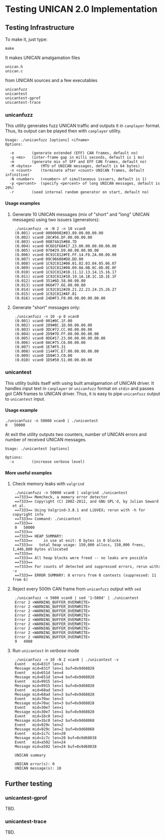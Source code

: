 # Testing UNICAN 2.0 Implementation #

## Testing Infrastructure

To make it, just type:

	make

It makes UNICAN amalgamation files

	unican.h
	unican.c

from UNICAN sources and a few executables

	unicanfuzz
	unicantest
	unicantest-gprof
	unicantest-trace


### unicanfuzz

This utility generates fuzz UNICAN traffic and outputs it in `canplayer`
format. Thus, its output can be played then with `canplayer` utility.

	Usage: ./unicanfuzz [options] <ifname>
	Options:
	
	  -e		(generate extended (EFF) CAN frames, default no)
	  -g <ms>	(inter-frame gap in milli seconds, default is 1 ms)
	  -m		(generate mix of SFF and EFF CAN frames, default no)
	  -M <bytes>	(MTU of UNICAN messages, default is 64 bytes)
	  -n <count>	(terminate after <count> UNICAN frames, default infinitive)
	  -N <number>	(<number> of simultaneous issuers, default is 1)
	  -p <percent>	(specify <percent> of long UNICAN messages, default is 20%)
	  -r		(seed internal random generator on start, default no)

#### Usage examples

1. Generate 10 UNICAN messages (mix of "short" and "long" UNICAN messages) using two issuers (generators):

		./unicanfuzz -m -N 2 -n 10 vcan0
		(0.001) vcan0 00000002#83.89.00.00.00.00
		(0.002) vcan0 28C#56.DF.00.00.00.00
		(0.003) vcan0 08B74A15#B8.7D
		(0.004) vcan0 0C6D1F68#17.23.00.00.00.00.00.00
		(0.005) vcan0 070#29.D9.00.00.00.00.00
		(0.006) vcan0 0C92C812#FE.FF.14.F8.2A.00.00.00
		(0.007) vcan0 09C96680#D8.DD.00
		(0.008) vcan0 1C92C812#00.01.02.03.04.05.06.07
		(0.009) vcan0 1C92C812#08.09.0A.0B.0C.0D.0E.0F
		(0.010) vcan0 1C92C812#10.11.12.13.14.15.16.17
		(0.011) vcan0 1C92C812#18.19.1A.1B.1C.1D.1E.1F
		(0.012) vcan0 351#6D.58.00.00.00
		(0.013) vcan0 066#77.6E.00.00.00
		(0.014) vcan0 1C92C812#20.21.22.23.24.25.26.27
		(0.015) vcan0 1C92C812#AF.81
		(0.016) vcan0 24D#F3.F0.00.00.00.00.00.00

2. Generate "short" messages only:

		./unicanfuzz -n 10 -p 0 vcan0
		(0.001) vcan0 001#0C.1F.00
		(0.002) vcan0 209#8C.1D.00.00.00.00
		(0.003) vcan0 3DC#72.CC.00.00.00.00
		(0.004) vcan0 2D9#7D.FF.00.00.00.00.00
		(0.005) vcan0 0DE#17.23.00.00.00.00.00.00
		(0.006) vcan0 0AC#75.C6.00.00.00
		(0.007) vcan0 1E7#F5.31
		(0.008) vcan0 114#7C.E7.00.00.00.00.00
		(0.009) vcan0 1D8#C3.C0.00
		(0.010) vcan0 1D5#50.51.00.00.00.00

### unicantest

This utility builds itself with using built amalgamation of UNICAN driver. It
handles input text in `canplayer` or `unicanfuzz` format on `stdin` and passes
got CAN frames to UNICAN driver. Thus, it is easy to pipe `unicanfuzz` output
to `unicantest` input.

#### Usage example

	./unicanfuzz -n 50000 vcan0 | ./unicantest
	0	50000

At exit the utility outputs two counters, number of UNICAN errors and number of
received UNICAN messages.

	Usage: ./unicantest [options]
	
	Options:
	  -v		(increase verbose level)


#### More useful examples

1. Check memory leaks with `valgrind`

		./unicanfuzz -n 50000 vcan0 | valgrind ./unicantest
		==7333== Memcheck, a memory error detector
		==7333== Copyright (C) 2002-2012, and GNU GPL'd, by Julian Seward et al.
		==7333== Using Valgrind-3.8.1 and LibVEX; rerun with -h for copyright info
		==7333== Command: ./unicantest
		==7333== 
		0	50000
		==7333== 
		==7333== HEAP SUMMARY:
		==7333==     in use at exit: 0 bytes in 0 blocks
		==7333==   total heap usage: 150,000 allocs, 150,000 frees, 1,446,880 bytes allocated
		==7333== 
		==7333== All heap blocks were freed -- no leaks are possible
		==7333== 
		==7333== For counts of detected and suppressed errors, rerun with: -v
		==7333== ERROR SUMMARY: 0 errors from 0 contexts (suppressed: 11 from 6)

2. Reject every 500th CAN frame from `unicanfuzz` output with `sed`

		./unicanfuzz -n 5000 vcan0 | sed '1~500d' | ./unicantest
		Error 2 <WARNING_BUFFER_OVERWRITE>
		Error 2 <WARNING_BUFFER_OVERWRITE>
		Error 2 <WARNING_BUFFER_OVERWRITE>
		Error 2 <WARNING_BUFFER_OVERWRITE>
		Error 2 <WARNING_BUFFER_OVERWRITE>
		Error 2 <WARNING_BUFFER_OVERWRITE>
		Error 2 <WARNING_BUFFER_OVERWRITE>
		Error 2 <WARNING_BUFFER_OVERWRITE>
		Error 2 <WARNING_BUFFER_OVERWRITE>
		9	4980

3. Run `unicantest` in *verbose* mode

		./unicanfuzz -n 10 -N 2 vcan0 | ./unicantest -v
		Event	mid=831f len=1
		Message	mid=831f len=1 buf=0x9d68028
		Event	mid=651d len=4
		Message	mid=651d len=4 buf=0x9d68028
		Event	mid=9915 len=1
		Message	mid=9915 len=1 buf=0x9d68028
		Event	mid=68ad len=3
		Message	mid=68ad len=3 buf=0x9d68028
		Event	mid=70ac len=3
		Message	mid=70ac len=3 buf=0x9d68028
		Event	mid=30e7 len=1
		Message	mid=30e7 len=1 buf=0x9d68028
		Event	mid=1bc0 len=2
		Message	mid=1bc0 len=2 buf=0x9d68068
		Event	mid=929c len=2
		Message	mid=929c len=2 buf=0x9d68068
		Event	mid=1c7c len=20
		Message	mid=1c7c len=20 buf=0x9d68038
		Event	mid=a502 len=24
		Message	mid=a502 len=24 buf=0x9d68038

		UNICAN summary

		UNICAN error(s): 0
		UNICAN message(s): 10


## Further testing

### unicantest-gprof

TBD.


### unicantest-trace

TBD.

